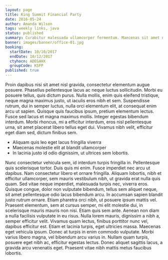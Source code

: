 ```yaml
---
layout: page
title: King Summit Financial Party
date: 2016-05-24
author: Amanda Wilson
tags: weekly links, java
status: published
summary: Curabitur malesuada ullamcorper fermentum. Maecenas sit amet nulla non.
banner: images/banner/office-01.jpg
booking:
  startDate: 10/10/2017
  endDate: 10/12/2017
  ctyhocn: ADEGAHX
  groupCode: KSFP
published: true
---
```

Proin dapibus nisi sit amet nisl gravida, consectetur elementum augue posuere. Phasellus pellentesque lacus ac neque luctus sollicitudin. Morbi eu posuere tellus, quis dictum purus. Nulla mollis, enim quis eleifend tristique, neque magna maximus justo, ut iaculis eros nibh et sem. Suspendisse rutrum, dui in semper luctus, nulla orci elementum elit, at consequat enim arcu ut sapien. Quisque quis faucibus ipsum, pretium elementum lectus. Fusce sed lacus et magna maximus mollis. Integer egestas bibendum interdum. Morbi rhoncus, mi a efficitur interdum, eros nisl pellentesque urna, sit amet placerat libero tellus eget dui. Vivamus nibh velit, efficitur eget diam sed, dictum finibus sem.

* Aliquam quis leo eget lacus fringilla viverra
* Maecenas molestie elit at blandit ullamcorper
* In lacinia justo id odio dignissim, ut ultrices sem lobortis.

Nunc consectetur vehicula sem, id interdum turpis fringilla in. Pellentesque quis scelerisque tortor. Duis quis mi enim. Fusce imperdiet nec arcu ut dapibus. Nam consectetur libero et ornare fringilla. Aliquam lobortis, nibh et efficitur ullamcorper, sem mauris vestibulum nibh, ut gravida erat nulla quis quam. Sed vitae neque imperdiet, malesuada turpis nec, viverra eros. Quisque congue, dolor non vulputate bibendum, tellus sem aliquet neque, sit amet pellentesque odio lacus bibendum arcu. In accumsan sapien blandit justo rutrum ornare. Etiam pharetra orci nibh, ut posuere ipsum mattis vel. Praesent elementum, sem at cursus semper, mi elit molestie dui, in scelerisque mauris mauris non nisi. Etiam quis sem ante. Aenean non diam a nulla facilisis vulputate in eu risus. Nulla lorem mauris, dignissim a nibh a, semper efficitur velit.
Vivamus quam lectus, finibus porttitor nunc vel, dapibus efficitur est. Etiam et lacinia turpis, eget ultricies massa. Maecenas eget vehicula ipsum. Donec at turpis in enim commodo vulputate. Morbi varius libero magna, vel bibendum arcu varius in. Nullam quam turpis, posuere eget nibh ac, efficitur egestas lectus. Donec aliquet sagittis lacus, a gravida arcu venenatis eget. Praesent vitae nibh mattis metus faucibus lobortis.
